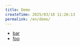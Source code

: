 ```yaml
---
title: Demo
createTime: 2025/03/18 11:26:13
permalink: /en/demo/
---
```


- [bar](./bar.md)
- [foo](./foo.md)
